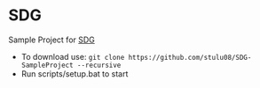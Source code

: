 # SDG
Sample Project for [SDG](https://github.com/stulu08/SDG)
- To download use: ```git clone https://github.com/stulu08/SDG-SampleProject --recursive```
- Run scripts/setup.bat to start
